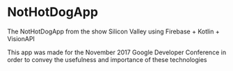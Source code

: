 # NotHotDogApp
The NotHotDogApp from the show Silicon Valley using Firebase + Kotlin + VisionAPI

This app was made for the November 2017 Google Developer Conference in order to convey the usefulness and importance of these technologies
